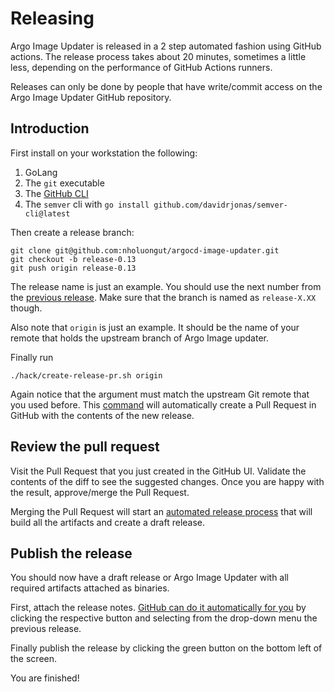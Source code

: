 # Releasing

Argo Image Updater is released in a 2 step automated fashion using GitHub actions. The release process takes about 20 minutes, sometimes a little less, depending on the performance of GitHub Actions runners.

Releases can only be done  by people that have write/commit access on the Argo Image Updater GitHub repository.

## Introduction

First install on your workstation the following:

1. GoLang 
1. The `git` executable
1. The [GitHub CLI](https://cli.github.com/)
1. The `semver` cli with `go install github.com/davidrjonas/semver-cli@latest`

Then create a release branch:

```
git clone git@github.com:nholuongut/argocd-image-updater.git
git checkout -b release-0.13
git push origin release-0.13
```

The release name is just an example. You should use the next number from the [previous release](https://github.com/nholuongut/argocd-image-updater/releases). Make sure that the branch is named as `release-X.XX` though.

Also note that `origin` is just an example. It should be the name of your remote that holds the upstream branch of Argo Image updater.

Finally run

```
./hack/create-release-pr.sh origin
```

Again notice that the argument must match the upstream Git remote that you used before. This [command](https://github.com/nholuongut/argocd-image-updater/blob/main/hack/create-release-pr.sh) will automatically create a Pull Request in GitHub with the contents of the new release.

## Review the pull request

Visit the Pull Request that you just created in the GitHub UI. Validate the contents of the diff to see the suggested changes.
Once you are happy with the result, approve/merge the Pull Request.

Merging the Pull Request will start an [automated release process](https://github.com/nholuongut/argocd-image-updater/blob/main/.github/workflows/create-release-draft.yaml) that will build all the artifacts
and create a draft release.

## Publish the release

You should now have a draft release or Argo Image Updater with all required artifacts attached as binaries.

First, attach the release notes. [GitHub can do it automatically for you](https://docs.github.com/en/repositories/releasing-projects-on-github/automatically-generated-release-notes) by clicking the respective button
and selecting from the drop-down menu the previous release.

Finally publish the release by clicking the green button on the bottom left of the screen.

You are finished!










